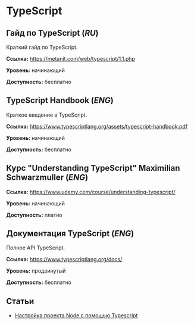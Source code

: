 # TypeScript

## Гайд по TypeScript (*RU*)

Краткий гайд по TypeScript.

**Ссылка:** https://metanit.com/web/typescript/1.1.php

**Уровень:** начинающий

**Доступность:** бесплатно

## TypeScript Handbook (*ENG*)

Краткое введение в TypeScript.

**Ссылка:** https://www.typescriptlang.org/assets/typescript-handbook.pdf

**Уровень:** начинающий

**Доступность:** бесплатно

## Курс "Understanding TypeScript" Maximilian Schwarzmuller (*ENG*)

**Ссылка:** https://www.udemy.com/course/understanding-typescript/

**Уровень:** начинающий

**Доступность:** платно

## Документация TypeScript (*ENG*)

Полное API TypeScript.

**Ссылка:** https://www.typescriptlang.org/docs/

**Уровень:** продвинутый

**Доступность:** бесплатно

## Статьи

- [Настройка проекта Node с помощью Typescript](https://www.digitalocean.com/community/tutorials/setting-up-a-node-project-with-typescript-ru)